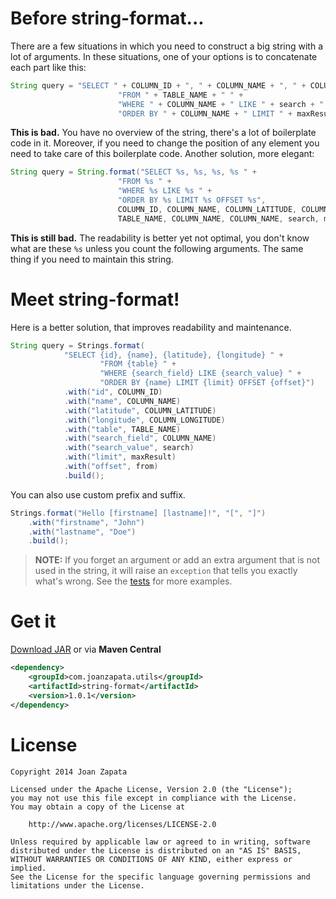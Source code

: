 # Before string-format...

There are a few situations in which you need to construct a big string with a lot of arguments.
In these situations, one of your options is to concatenate each part like this:

```java
String query = "SELECT " + COLUMN_ID + ", " + COLUMN_NAME + ", " + COLUMN_LATITUDE + ", " + COLUMN_LONGITUDE + " " +
                        "FROM " + TABLE_NAME + " " +
                        "WHERE " + COLUMN_NAME + " LIKE " + search + " " +
                        "ORDER BY " + COLUMN_NAME + " LIMIT " + maxResult + " OFFSET " + from;
```

**This is bad.** You have no overview of the string, there's a lot of boilerplate code in it. Moreover, if you need to change the position of any element you need to take care of this boilerplate code. Another solution, more elegant:

```java
String query = String.format("SELECT %s, %s, %s, %s " +
                        "FROM %s " +
                        "WHERE %s LIKE %s " +
                        "ORDER BY %s LIMIT %s OFFSET %s",
                        COLUMN_ID, COLUMN_NAME, COLUMN_LATITUDE, COLUMN_LONGITUDE, 
                        TABLE_NAME, COLUMN_NAME, COLUMN_NAME, search, maxResult, from);
```

**This is still bad.** The readability is better yet not optimal, you don't know what are these ```%s``` unless you count the following arguments. The same thing if you need to maintain this string.

# Meet string-format!

Here is a better solution, that improves readability and maintenance.

```java
String query = Strings.format(
			"SELECT {id}, {name}, {latitude}, {longitude} " +
					"FROM {table} " +
					"WHERE {search_field} LIKE {search_value} " +
					"ORDER BY {name} LIMIT {limit} OFFSET {offset}")
			.with("id", COLUMN_ID)
			.with("name", COLUMN_NAME)
			.with("latitude", COLUMN_LATITUDE)
			.with("longitude", COLUMN_LONGITUDE)
			.with("table", TABLE_NAME)
			.with("search_field", COLUMN_NAME)
			.with("search_value", search)
			.with("limit", maxResult)
			.with("offset", from)
			.build();
```

You can also use custom prefix and suffix.

```java
Strings.format("Hello [firstname] [lastname]!", "[", "]")
	.with("firstname", "John")
	.with("lastname", "Doe")
	.build();
```

> **NOTE:** If you forget an argument or add an extra argument that is not used in the string, it will raise an ```exception``` that tells you exactly what's wrong. See the [tests](https://github.com/JoanZapata/string-format/blob/master/src/test/java/com/joanzapata/utils/StringsTest.java#L23-L48) for more examples.

# Get it

[Download JAR](http://search.maven.org/remotecontent?filepath=com/joanzapata/utils/string-format/1.0.1/string-format-1.0.1.jar) or via **Maven Central**

```xml
<dependency>
    <groupId>com.joanzapata.utils</groupId>
    <artifactId>string-format</artifactId>
    <version>1.0.1</version>
</dependency>
```

# License

```
Copyright 2014 Joan Zapata

Licensed under the Apache License, Version 2.0 (the "License");
you may not use this file except in compliance with the License.
You may obtain a copy of the License at

    http://www.apache.org/licenses/LICENSE-2.0

Unless required by applicable law or agreed to in writing, software
distributed under the License is distributed on an "AS IS" BASIS,
WITHOUT WARRANTIES OR CONDITIONS OF ANY KIND, either express or implied.
See the License for the specific language governing permissions and
limitations under the License.
```
